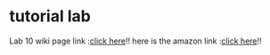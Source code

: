 # tutorial lab

Lab 10 wiki page link :[click here](https://github.com/liuyunl777/assignment-01/wiki/CS-5551-lab-10)!!
here is the amazon link :[click here](liuyunl777.s3-website-us-west-2.amazonaws.com/www/index.com)!!
